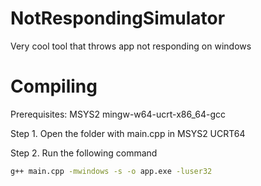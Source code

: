 # NotRespondingSimulator
Very cool tool that throws app not responding on windows
# Compiling
Prerequisites:
MSYS2
mingw-w64-ucrt-x86_64-gcc

Step 1.
Open the folder with main.cpp in MSYS2 UCRT64

Step 2. 
Run the following command
```bash
g++ main.cpp -mwindows -s -o app.exe -luser32
```
